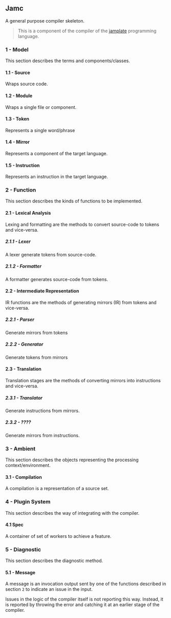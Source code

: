 ## Jamc

A general purpose compiler skeleton.

> This is a component of the compiler of the [jamplate](https://jamplate.org) programming language.

### 1 - Model

This section describes the terms and
components/classes.

#### 1.1 - Source

Wraps source code.

#### 1.2 - Module

Wraps a single file or component.

#### 1.3 - Token

Represents a single word/phrase

#### 1.4 - Mirror

Represents a component of the target language.

#### 1.5 - Instruction

Represents an instruction in the target language.

### 2 - Function

This section describes the kinds of functions to
be implemented.

#### 2.1 - Lexical Analysis

Lexing and formatting are the methods to convert
source-code to tokens and vice-versa.

##### 2.1.1 - Lexer

A lexer generate tokens from source-code.

##### 2.1.2 - Formatter

A formatter generates source-code from tokens.

#### 2.2 - Intermediate Representation

IR functions are the methods of generating mirrors
(IR) from tokens and vice-versa.

##### 2.2.1 - Parser

Generate mirrors from tokens

##### 2.2.2 - Generator

Generate tokens from mirrors

#### 2.3 - Translation

Translation stages are the methods of converting
mirrors into instructions and vice-versa.

##### 2.3.1 - Translator

Generate instructions from mirrors.

##### 2.3.2 - ????

Generate mirrors from instructions.

### 3 - Ambient

This section describes the objects representing
the processing context/environment.

#### 3.1 - Compilation

A compilation is a representation of a source set.

### 4 - Plugin System

This section describes the way of integrating with
the compiler.

#### 4.1 Spec

A container of set of workers to achieve a
feature.

### 5 - Diagnostic

This section describes the diagnostic method.

#### 5.1 - Message

A message is an invocation output sent by one of
the functions described in section `2` to indicate
an issue in the input.

Issues in the logic of the compiler itself is not
reporting this way. Instead, it is reported by
throwing the error and catching it at an earlier
stage of the compiler.
